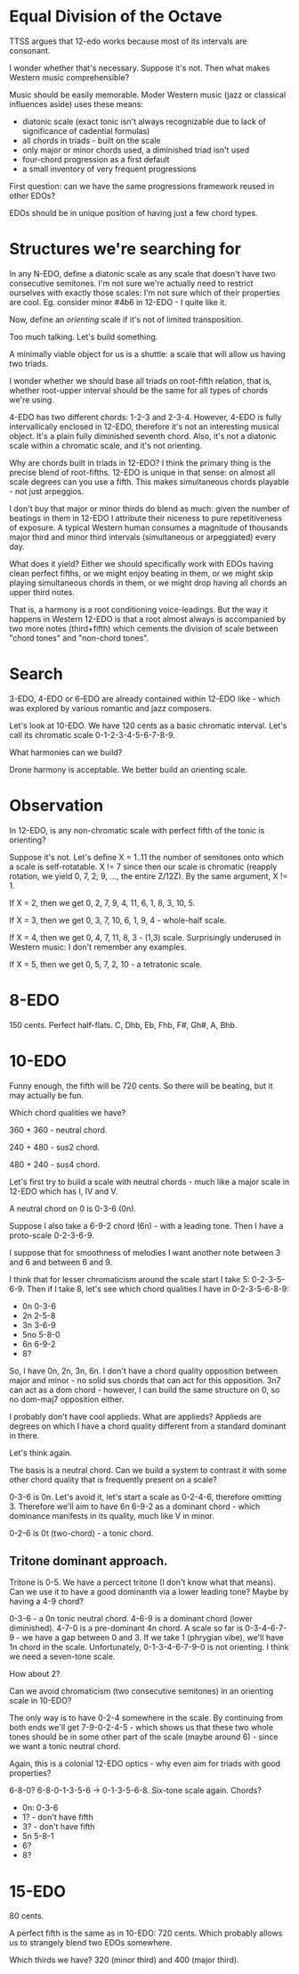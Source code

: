 # Equal Division of the Octave

TTSS argues that 12-edo works because most of its intervals are consonant.

I wonder whether that's necessary. Suppose it's not. Then what makes Western music comprehensible?

Music should be easily memorable. Moder Western music (jazz or classical influences aside) uses these means:
- diatonic scale (exact tonic isn't always recognizable due to lack of significance of cadential formulas)
- all chords in triads - built on the scale
- only major or minor chords used, a diminished triad isn't used
- four-chord progression as a first default
- a small inventory of very frequent progressions

First question: can we have the same progressions framework reused in other EDOs?

EDOs should be in unique position of having just a few chord types.

# Structures we're searching for

In any N-EDO, define a diatonic scale as any scale that doesn't have two consecutive semitones. I'm not sure we're actually need to restrict ourselves with exactly those scales: I'm not sure which of their properties are cool. Eg. consider minor #4b6 in 12-EDO - I quite like it.

Now, define an _orienting_ scale if it's not of limited transposition.

Too much talking. Let's build something.

A minimally viable object for us is a shuttle: a scale that will allow us having two triads.

I wonder whether we should base all triads on root-fifth relation, that is, whether root-upper interval should be the same for all types of chords we're using.

4-EDO has two different chords: 1-2-3 and 2-3-4. However, 4-EDO is fully intervallically enclosed in 12-EDO, therefore it's not an interesting musical object. It's a plain fully diminished seventh chord. Also, it's not a diatonic scale within a chromatic scale, and it's not orienting.

Why are chords built in triads in 12-EDO? I think the primary thing is the precise blend of root-fifths. 12-EDO is unique in that sense: on almost all scale degrees can you use a fifth. This makes simultaneous chords playable - not just arpeggios.

I don't buy that major or minor thirds do blend as much: given the number of beatings in them in 12-EDO I attribute their niceness to pure repetitiveness of exposure. A typical Western human consumes a magnitude of thousands major third and minor third intervals (simultaneous or arpeggiated) every day.

What does it yield? Either we should specifically work with EDOs having clean perfect fifths, or we might enjoy beating in them, or we might skip playing simultaneous chords in them, or we might drop having all chords an upper third notes. 

That is, a harmony is a root conditioning voice-leadings. But the way it happens in Western 12-EDO is that a root almost always is accompanied by two more notes (third+fifth) which cements the division of scale between "chord tones" and "non-chord tones". 

# Search

 3-EDO, 4-EDO or 6-EDO are already contained within 12-EDO like - which was explored by various romantic and jazz composers.

 Let's look at 10-EDO. We have 120 cents as a basic chromatic interval. Let's call its chromatic scale 0-1-2-3-4-5-6-7-8-9.

 What harmonies can we build?

Drone harmony is acceptable. We better build an orienting scale.

# Observation

In 12-EDO, is any non-chromatic scale with perfect fifth of the tonic is orienting?

Suppose it's not. Let's define X = 1..11 the number of semitones onto which a scale is self-rotatable. X != 7 since then our scale is chromatic (reapply rotation, we yield 0, 7, 2, 9, ..., the entire Z/12Z). By the same argument, X != 1.

If X = 2, then we get 0, 2, 7, 9, 4, 11, 6, 1, 8, 3, 10, 5.

If X = 3, then we get 0, 3, 7, 10, 6, 1, 9, 4 - whole-half scale.

If X = 4, then we get 0, 4, 7, 11, 8, 3 - (1,3) scale. Surprisingly underused in Western music: I don't remember any examples.

If X = 5, then we get 0, 5, 7, 2, 10 - a tetratonic scale.

# 8-EDO

150 cents. Perfect half-flats. C, Dhb, Eb, Fhb, F#, Gh#, A, Bhb.

# 10-EDO

Funny enough, the fifth will be 720 cents. So there will be beating, but it may actually be fun.

Which chord qualities we have?

360 + 360 - neutral chord.

240 + 480 - sus2 chord.

480 + 240 - sus4 chord.

Let's first try to build a scale with neutral chords - much like a major scale in 12-EDO which has I, IV and V.

A neutral chord on 0 is 0-3-6 (0n).

Suppose I also take a 6-9-2 chord (6n) - with a leading tone. Then I have a proto-scale 0-2-3-6-9. 

I suppose that for smoothness of melodies I want another note between 3 and 6 and between 6 and 9. 

I think that for lesser chromaticism around the scale start I take 5: 0-2-3-5-6-9. Then if I take 8, let's see which chord qualities I have in 0-2-3-5-6-8-9:
- 0n 0-3-6
- 2n 2-5-8
- 3n 3-6-9
- 5no 5-8-0
- 6n 6-9-2
- 8?

So, I have 0n, 2n, 3n, 6n. I don't have a chord quality opposition between major and minor - no solid sus chords that can act for this opposition. 3n7 can act as a dom chord - however, I can build the same structure on 0, so no dom-maj7 opposition either. 

I probably don't have cool applieds. What are applieds? Applieds are degrees on which I have a chord quality different from a standard dominant in there.

Let's think again.

The basis is a neutral chord. Can we build a system to contrast it with some other chord quality that is frequently present on a scale?

0-3-6 is 0n. Let's avoid it, let's start a scale as 0-2-4-6, therefore omitting 3. Therefore we'll aim to have 6n 6-9-2 as a dominant chord - which dominance manifests in its quality, much like V in minor.

0-2-6 is 0t (two-chord) - a tonic chord.

## Tritone dominant approach.

Tritone is 0-5. We have a percect tritone (I don't know what that means). Can we use it to have a good dominanth via a lower leading tone? Maybe by having a 4-9 chord?

0-3-6 - a 0n tonic neutral chord. 4-6-9 is a dominant chord (lower diminished). 4-7-0 is a pre-dominant 4n chord. A scale so far is 0-3-4-6-7-9 - we have a gap between 0 and 3. If we take 1 (phrygian vibe), we'll have 1n chord in the scale. Unfortunately, 0-1-3-4-6-7-9-0 is not orienting. I think we need a seven-tone scale.

How about 2?

Can we avoid chromaticism (two consecutive semitones) in an orienting scale in 10-EDO?

The only way is to have 0-2-4 somewhere in the scale. By continuing from both ends we'll get 7-9-0-2-4-5 - which shows us that these two whole tones should be in some other part of the scale (maybe around 6) - since we want a tonic neutral chord.

Again, this is a colonial 12-EDO optics - why even aim for triads with good properties?

6-8-0? 6-8-0-1-3-5-6 -> 0-1-3-5-6-8. Six-tone scale again. Chords?
- 0n: 0-3-6
- 1? - don't have fifth
- 3? - don't have fifth
- 5n 5-8-1
- 6?
- 8?


# 15-EDO

80 cents.

A perfect fifth is the same as in 10-EDO: 720 cents. Which probably allows us to strangely blend two EDOs somewhere.

Which thirds we have? 320 (minor third) and 400 (major third).


